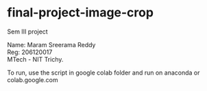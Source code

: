 # final-project-image-crop

Sem III project

Name: Maram Sreerama Reddy<br/>
Reg:  206120017<br/>
MTech - NIT Trichy.

To run, use the script in google colab folder and run on anaconda or colab.google.com

